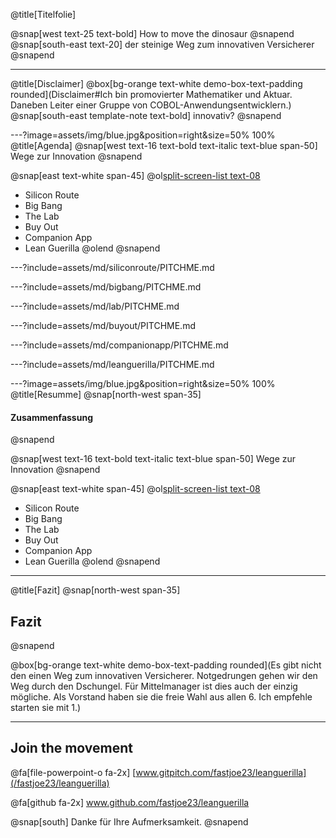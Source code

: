 @title[Titelfolie]

@snap[west text-25 text-bold]
How to move the dinosaur
@snapend
@snap[south-east text-20]
der steinige Weg zum innovativen Versicherer
@snapend

---
@title[Disclaimer]
@box[bg-orange text-white demo-box-text-padding rounded](Disclaimer#Ich bin promovierter Mathematiker und Aktuar. Daneben Leiter einer Gruppe von COBOL-Anwendungsentwicklern.)
@snap[south-east template-note text-bold]
innovativ?
@snapend

---?image=assets/img/blue.jpg&position=right&size=50% 100%
@title[Agenda]
@snap[west text-16 text-bold text-italic text-blue span-50]
Wege zur Innovation
@snapend

@snap[east text-white span-45]
@ol[split-screen-list text-08](false)
- Silicon Route
- Big Bang
- The Lab
- Buy Out
- Companion App
- Lean Guerilla
@olend
@snapend


---?include=assets/md/siliconroute/PITCHME.md

---?include=assets/md/bigbang/PITCHME.md

---?include=assets/md/lab/PITCHME.md

---?include=assets/md/buyout/PITCHME.md

---?include=assets/md/companionapp/PITCHME.md

---?include=assets/md/leanguerilla/PITCHME.md


---?image=assets/img/blue.jpg&position=right&size=50% 100%
@title[Resumme]
@snap[north-west span-35]
#### Zusammenfassung
@snapend

@snap[west text-16 text-bold text-italic text-blue span-50]
Wege zur Innovation
@snapend

@snap[east text-white span-45]
@ol[split-screen-list text-08](true)
- Silicon Route
- Big Bang
- The Lab
- Buy Out
- Companion App
- Lean Guerilla
@olend
@snapend

---
@title[Fazit]
@snap[north-west span-35]
## Fazit
@snapend

@box[bg-orange text-white demo-box-text-padding rounded](Es gibt nicht den einen Weg zum innovativen Versicherer.   Notgedrungen gehen wir den Weg durch den Dschungel. Für Mittelmanager ist dies auch der einzig mögliche.   Als Vorstand haben sie die freie Wahl aus allen 6. Ich empfehle starten sie mit 1.)

---
## Join the movement

@fa[file-powerpoint-o fa-2x] [www.gitpitch.com/fastjoe23/leanguerilla](/fastjoe23/leanguerilla)

@fa[github fa-2x] www.github.com/fastjoe23/leanguerilla

@snap[south]
Danke für Ihre Aufmerksamkeit.
@snapend
